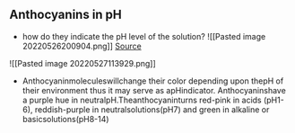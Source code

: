 ## Anthocyanins in pH
- how do they indicate the pH level of the solution?
![[Pasted image 20220526200904.png]]
[Source](https://www.ncbi.nlm.nih.gov/pmc/articles/PMC7504512/)

![[Pasted image 20220527113929.png]]

- Anthocyaninmoleculeswillchange their color depending upon thepH of their environment thus it may serve as apHindicator. Anthocyaninshave a purple hue in neutralpH.Theanthocyaninturns red-pink in acids (pH1-6), reddish-purple in neutralsolutions(pH7) and green in alkaline or basicsolutions(pH8-14)